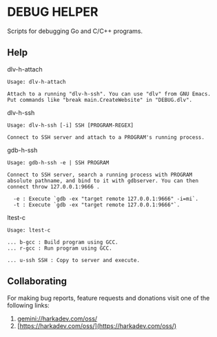 # DEBUG HELPER

Scripts for debugging Go and C/C++ programs.

## Help

dlv-h-attach

    Usage: dlv-h-attach
    
    Attach to a running "dlv-h-ssh". You can use "dlv" from GNU Emacs.
    Put commands like "break main.CreateWebsite" in "DEBUG.dlv".

dlv-h-ssh

    Usage: dlv-h-ssh [-i] SSH [PROGRAM-REGEX]
    
    Connect to SSH server and attach to a PROGRAM's running process.

gdb-h-ssh

    Usage: gdb-h-ssh -e | SSH PROGRAM
    
    Connect to SSH server, search a running process with PROGRAM
    absolute pathname, and bind to it with gdbserver. You can then
    connect throw 127.0.0.1:9666 .
    
      -e : Execute `gdb -ex "target remote 127.0.0.1:9666" -i=mi`.
      -t : Execute `gdb -ex "target remote 127.0.0.1:9666"`.

ltest-c

    Usage: ltest-c
    
    ... b-gcc : Build program using GCC.
    ... r-gcc : Run program using GCC.
    
    ... u-ssh SSH : Copy to server and execute.

## Collaborating

For making bug reports, feature requests and donations visit
one of the following links:

1. [gemini://harkadev.com/oss/](gemini://harkadev.com/oss/)
2. [https://harkadev.com/oss/](https://harkadev.com/oss/)
